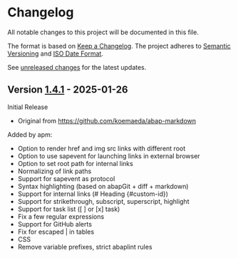 # Changelog

All notable changes to this project will be documented in this file.

The format is based on [Keep a Changelog](https://keepachangelog.com/en/1.0.0/).
The project adheres to [Semantic Versioning](https://semver.org/spec/v2.0.0.html)
and [ISO Date Format](https://www.iso.org/iso-8601-date-and-time-format.html).

See [unreleased changes] for the latest updates.

## Version [1.4.1] - 2025-01-26

Initial Release

- Original from https://github.com/koemaeda/abap-markdown

 Added by apm:
 
- Option to render href and img src links with different root
- Option to use sapevent for launching links in external browser
- Option to set root path for internal links
- Normalizing of link paths
- Support for sapevent as protocol
- Syntax highlighting (based on abapGit + diff + markdown)
- Support for internal links (# Heading {#custom-id})
- Support for strikethrough, subscript, superscript, highlight
- Support for task list ([ ] or [x] task)
- Fix a few regular expressions
- Support for GitHub alerts
- Fix for escaped | in tables
- CSS
- Remove variable prefixes, strict abaplint rules


[unreleased changes]: https://github.com/abapPM/ABAP-.../compare/1.4.1...main
[1.4.1]: https://github.com/abapPM/ABAP-.../releases/tag/1.4.1
